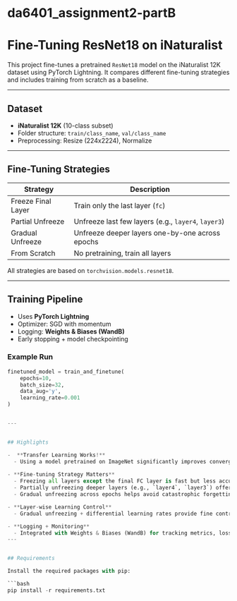 # da6401_assignment2-partB
#  Fine-Tuning ResNet18 on iNaturalist

This project fine-tunes a pretrained `ResNet18` model on the iNaturalist 12K dataset using PyTorch Lightning. It compares different fine-tuning strategies and includes training from scratch as a baseline.

---

##  Dataset

- **iNaturalist 12K** (10-class subset)
- Folder structure: `train/class_name`, `val/class_name`
- Preprocessing: Resize (224x2224), Normalize

---

##  Fine-Tuning Strategies

| Strategy                    | Description                                         |
|----------------------------|-----------------------------------------------------|
| Freeze Final Layer         | Train only the last layer (`fc`)                   |
| Partial Unfreeze           | Unfreeze last few layers (e.g., `layer4`, `layer3`) |
| Gradual Unfreeze           | Unfreeze deeper layers one-by-one across epochs     |
| From Scratch               | No pretraining, train all layers                    |

All strategies are based on `torchvision.models.resnet18`.

---


## Training Pipeline

- Uses **PyTorch Lightning**
- Optimizer: SGD with momentum
- Logging: **Weights & Biases (WandB)**
- Early stopping + model checkpointing

### Example Run

```python
finetuned_model = train_and_finetune(
    epochs=10,
    batch_size=32,
    data_aug='y',
    learning_rate=0.001
)


---


## Highlights

-  **Transfer Learning Works!**
  - Using a model pretrained on ImageNet significantly improves convergence and accuracy on small datasets like iNaturalist.
  
- **Fine-tuning Strategy Matters**
  - Freezing all layers except the final FC layer is fast but less accurate.
  - Partially unfreezing deeper layers (e.g., `layer4`, `layer3`) offers a great balance between speed and accuracy.
  - Gradual unfreezing across epochs helps avoid catastrophic forgetting and allows smoother adaptation to the target dataset.

- **Layer-wise Learning Control**
  - Gradual unfreezing + differential learning rates provide fine control over what the model learns and when.

- **Logging + Monitoring**
  - Integrated with Weights & Biases (WandB) for tracking metrics, losses, and training progress.
---


## Requirements

Install the required packages with pip:

```bash
pip install -r requirements.txt


